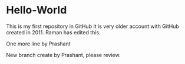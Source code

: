 # Hello-World
This is my first repository in GitHub
It is very older account with GitHub created in 2011.
Raman has edited this.
<p>One more line by Prashant</p>
New branch create by Prashant, please review.
